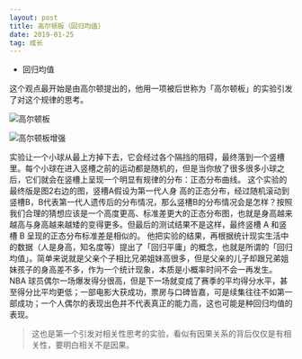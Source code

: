 ```yaml
---
layout: post
title: 高尔顿板（回归均值）
date: 2019-01-25
tag: 成长
---
```


- 回归均值

这个观点最开始是由高尔顿提出的，他用一项被后世称为「高尔顿板」的实验引发了对这个规律的思考。

![高尔顿板](https://blogimage-1258616042.cos.ap-beijing.myqcloud.com/%E9%AB%98%E5%B0%94%E9%A1%BF%E6%9D%BF1.png)

![高尔顿板增强](https://blogimage-1258616042.cos.ap-beijing.myqcloud.com/%E9%AB%98%E5%B0%94%E9%A1%BF%E6%9D%BF2.png)

实验让一个小球从最上方掉下去，它会经过各个隔挡的阻碍，最终落到一个竖槽里。每个小球在进入竖槽之前的运动都是随机的，但是当你放了很多很多小球之后，它们就会在竖槽上呈现一个明显有规律的分布：正态分布曲线。
这个实验的最终版是图2右边的图，竖槽A假设为第一代人身 高的正态分布，经过随机滚动到竖槽B，B代表第一代人遗传后的分布情况，那么竖槽B的分布情况会是怎样？按照我们合理的猜想应该是一个高度更高、标准差更大的正态分布图，也就是身高越来越高与身高越来越矮的变得更多。但最后的测试结果不是这样，最终竖槽 A 和竖槽 B 呈现的正态分布标准差是相似的。
他把实验的结果，再根据统计现实生活中的数据（人是身高，知名度等）提出了「回归平庸」的概念，也就是所谓的「回归均值」。简单来说就是父亲个子相比兄弟姐妹高很多，但是父亲的儿子却跟兄弟姐妹孩子的身高差不多，作为一个统计现象，本质是小概率时间不会一再发生。NBA 球员偶尔一场爆发得分很高，但是下一场就变成了赛季的平均得分水平，甚至得分比平均更低；一部电影大获成功，票房与口碑皆嘉，可是续集往往不如第一部成功；一个人偶尔的表现出色并不代表真正的能力高，这也可能是种回归均值的表现。

> 这也是第一个引发对相关性思考的实验，看似有因果关系的背后仅仅是有相关性，要明白相关不是因果。